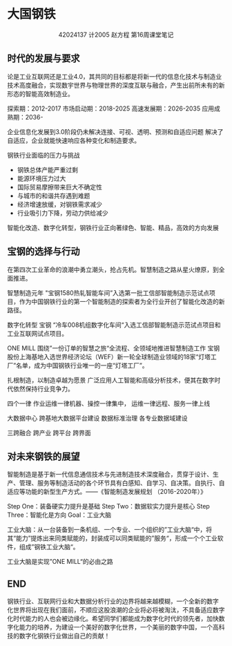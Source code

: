 # 大国钢铁

<center>42024137 计2005 赵方程 第16周课堂笔记</center>



## 时代的发展与要求

论是工业互联网还是工业4.0，其共同的目标都是将新一代的信息化技术与制造业技术高度融合，实现数宇世界与物理世界的深度互联与融合，产生出前所未有的新形态的智能高效制造业。

探索期：2012-2017
市场启动期：2018-2025
高速发展期：2026-2035
应用成熟期：2036-


企业信息化发展到3.0阶段仍未解决连接、可视、透明、预测和自适应问题
解决了自适应，企业就能快速响应各种变化和制造要求。

钢铁行业面临的压力与挑战
* 钢铁总体产能严重过剩
* 能源环境压力过大
* 国际贸易摩擦带来巨大不确定性
* 与城市的和谐共存遇到难题
* 经济增速放缓，对钢铁需求减少
* 行业吸引力下降，劳动力供给减少

智能化改造、数字化转型，钢铁行业正向著绿色、智能、精品，高效的方向发展

## 宝钢的选择与行动
在第四次工业革命的浪潮中勇立潮头，抢占先机。智慧制造之路从星火燎原，到全面推进。

智慧制造元年
"宝钢1580热轧智能车间”入选第一批工信部智能制造示范试点项目，作为中国钢铁行业的第一个智能制造的探索者为全行业开创了智能化改造的新路径。

数字化转型
宝钢 “冷车008机组数字化车间“入选工信部智能制造示范试点项目和工业互联网试点项目。

ONE MILL
围绕”一份订单的智慧之旅“全流程、全领域地推进智慧制造工作
宝钢股份上海基地入选世界经济论坛（WEF）新一轮全球制造业领域的18家“灯塔工厂”名单，成为中国钢铁行业唯一的一座“灯塔工厂”。

扎根制造，以制造卓越为愿景
广泛应用人工智能和高级分析技术，便其在数字时代依然保持行业竞争力。

四个一律
作业运维一律机器、操控一律集中，
运维一律远程、服务一律上线

大数据中心
跨基地大数据平台建设
数据标准治理
各专业数据域建设

三跨融合
跨产业
跨平台
跨界面

## 对未来钢铁的展望
智能制造是基于新一代信息通信技术与先进制造技术深度融合，贯穿于设计、生产、管理、服务等制造活动的各个环节具有白感知、自学习、自决策。自执行、自适应等功能的新型生产方式。——《智能制造发展规划 （2016-2020年）》

Step One：装备硬实力提升是基础
Step Two：数据软实力提升是核心
Step Three：智能化是方向
Goal：工业大脑

工业大脑：从一台装备到一条机组、一个专业、一个组织的”工业大脑“中，将其“能力”提炼出来同类赋能的，封装成可以同类赋能的”服务“，形成一个个工业软件，组成”钢铁工业大脑“。

工业大脑是实现”ONE MILL“的必由之路

## END
钢铁行业、互联网行业和大数据分析行业的边界将越来越模糊，一个全新的数字
化世界将出现在我们面前，不顺应这股浪潮的企业将必将被淘汰，不具备适应数字化时代能力的人也会被边缘化。希望同学们都能成为数字化时代的领先者，加快数字化能力的培养，为建设一个美好的数字化世界，一个美丽的数字中国，一个高科技的数字化钢铁行业做出自己的贡献！